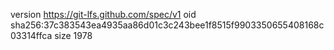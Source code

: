 version https://git-lfs.github.com/spec/v1
oid sha256:37c383543ea4935aa86d01c3c243bee1f8515f9903350655408168c03314ffca
size 1978
